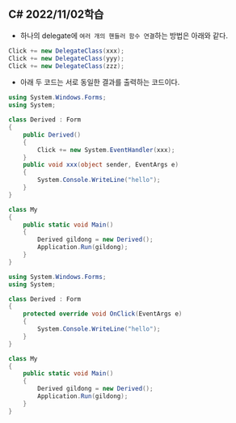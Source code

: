 ## C# 2022/11/02학습

- 하나의 delegate에 `여러 개의 핸들러 함수 연결`하는 방법은 아래와 같다.

```csharp
Click += new DelegateClass(xxx);
Click += new DelegateClass(yyy);
Click += new DelegateClass(zzz);
```

- 아래 두 코드는 서로 동일한 결과를 출력하는 코드이다.

```csharp
using System.Windows.Forms;
using System;

class Derived : Form
{
    public Derived()
    {
        Click += new System.EventHandler(xxx);
    }
    public void xxx(object sender, EventArgs e)
    {
        System.Console.WriteLine("hello");
    }
}

class My
{
    public static void Main()
    {
        Derived gildong = new Derived();
        Application.Run(gildong);
    }
}
```

```csharp
using System.Windows.Forms;
using System;

class Derived : Form
{
    protected override void OnClick(EventArgs e)
    {
        System.Console.WriteLine("hello");
    }
}

class My
{
    public static void Main()
    {
        Derived gildong = new Derived();
        Application.Run(gildong);
    }
}
```


